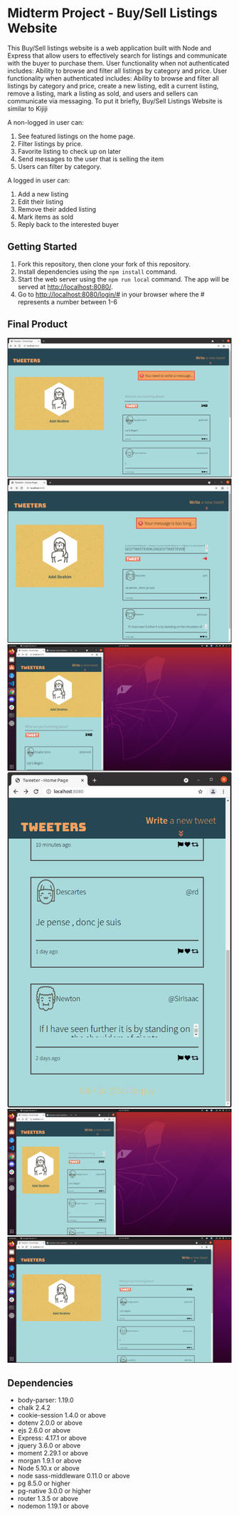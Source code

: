 # Midterm Project - Buy/Sell Listings Website

This Buy/Sell listings website is a web application built with Node and Express that allow users to effectively search for listings and communicate with the buyer to purchase them. User functionality when not authenticated includes: Ability to browse and filter all listings by category and price. User functionality when authenticated includes: Ability to browse and filter all listings by category and price, create a new listing, edit a current listing, remove a listing, mark a listing as sold, and users and sellers can communicate via messaging. To put it briefly, Buy/Sell Listings Website is similar to Kijiji

A non-logged in user can:
1. See featured listings on the home page.
2. Filter listings by price.
3. Favorite listing to check up on later
4. Send messages to the user that is selling the item
5. Users can filter by category.

A logged in user can:
1. Add a new listing
2. Edit their listing
3. Remove their added listing
4. Mark items as sold
5. Reply back to the interested buyer

## Getting Started

1. Fork this repository, then clone your fork of this repository.
2. Install dependencies using the `npm install` command.
3. Start the web server using the `npm run local` command. The app will be served at <http://localhost:8080/>.
4. Go to <http://localhost:8080/login/#> in your browser where the # represents a number between 1-6

## Final Product

!["Screenshot of error handling"](https://github.com/Soliloquiy/tweeter/blob/master/docs/error-handling.png)
!["Screenshot of error handling-2"](https://github.com/Soliloquiy/tweeter/blob/master/docs/error-handling-2.png)
!["Screenshot of mobile view"](https://github.com/Soliloquiy/tweeter/blob/master/docs/mobile-view.png)
!["Screenshot of mobile view-2"](https://github.com/Soliloquiy/tweeter/blob/master/docs/mobile-view-2.png)!["Screenshot of tablet-desktop-view"](https://github.com/Soliloquiy/tweeter/blob/master/docs/tablet-desktop-view.png)
!["Screenshot of tablet-desktop-view-2"](https://github.com/Soliloquiy/tweeter/blob/master/docs/tablet-desktop-view-2.png)


## Dependencies
- body-parser: 1.19.0
- chalk 2.4.2
- cookie-session 1.4.0 or above
- dotenv 2.0.0 or above
- ejs 2.6.0 or above
- Express: 4.17.1 or above
- jquery 3.6.0 or above
- moment 2.29.1 or above
- morgan 1.9.1 or above
- Node 5.10.x or above
- node sass-middleware 0.11.0 or above
- pg 8.5.0 or higher
- pg-native 3.0.0 or higher
- router 1.3.5 or above
- nodemon 1.19.1 or above
